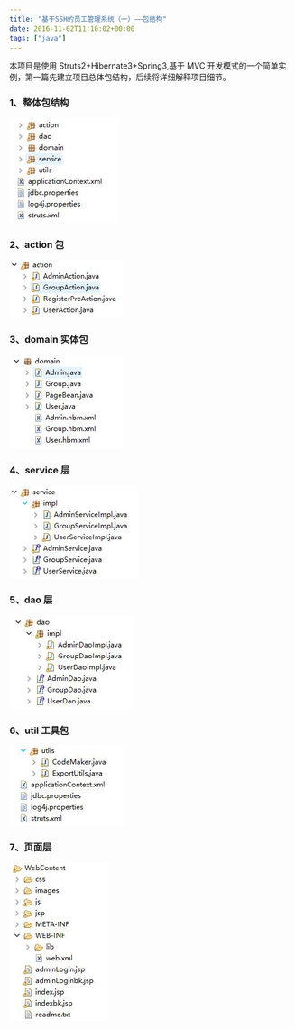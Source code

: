 ```yaml
---
title: "基于SSH的员工管理系统（一）——包结构"
date: 2016-11-02T11:10:02+00:00
tags: ["java"]
---
```


本项目是使用 Struts2+Hibernate3+Spring3,基于 MVC 开发模式的一个简单实例，第一篇先建立项目总体包结构，后续将详细解释项目细节。

<!--more-->

### 1、整体包结构

![这里写图片描述](20161102105654053.png)

### 2、action 包

![action包](20161102105235146.png)

### 3、domain 实体包

![这里写图片描述](20161102105759649.png)

### 4、service 层

![这里写图片描述](20161102110012948.png)

### 5、dao 层

![这里写图片描述](20161102110034087.png)

### 6、util 工具包

![这里写图片描述](20161102110213576.png)

### 7、页面层

![这里写图片描述](20161102110336776.png)
